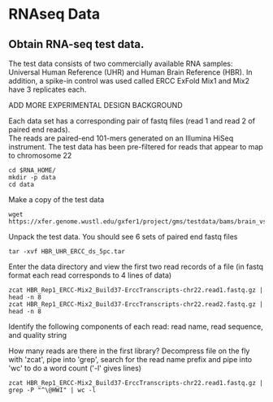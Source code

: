 # RNAseq Data
## Obtain RNA-seq test data. 
 
The test data consists of two commercially available RNA samples: Universal Human Reference (UHR) and Human Brain Reference (HBR).  In addition, a spike-in control was used called ERCC ExFold 
Mix1 and Mix2 have 3 replicates each. 

ADD MORE EXPERIMENTAL DESIGN BACKGROUND
	
Each data set has a corresponding pair of fastq files (read 1 and read 2 of paired end reads).  
The reads are paired-end 101-mers generated on an Illumina HiSeq instrument.
The test data has been pre-filtered for reads that appear to map to chromosome 22

	cd $RNA_HOME/
	mkdir -p data
	cd data
	
Make a copy of the test data

	wget https://xfer.genome.wustl.edu/gxfer1/project/gms/testdata/bams/brain_vs_uhr_w_ercc/downsampled_5pc_chr22/HBR_UHR_ERCC_ds_5pc.tar
	
Unpack the test data.  You should see 6 sets of paired end fastq files

	tar -xvf HBR_UHR_ERCC_ds_5pc.tar
	
Enter the data directory and view the first two read records of a file (in fastq format each read corresponds to 4 lines of data)

	zcat HBR_Rep1_ERCC-Mix2_Build37-ErccTranscripts-chr22.read1.fastq.gz | head -n 8
	zcat HBR_Rep1_ERCC-Mix2_Build37-ErccTranscripts-chr22.read2.fastq.gz | head -n 8
	
Identify the following components of each read: read name, read sequence, and quality string
	
How many reads are there in the first library?
Decompress file on the fly with 'zcat', pipe into 'grep', search for the read name prefix and pipe into 'wc' to do a word count ('-l' gives lines)

	zcat HBR_Rep1_ERCC-Mix2_Build37-ErccTranscripts-chr22.read1.fastq.gz | grep -P "^\@HWI" | wc -l